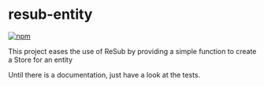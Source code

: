 # resub-entity
[![npm](https://img.shields.io/npm/v/resub-entity?style=flat-square)](https://www.npmjs.com/package/resub-entity)

This project eases the use of ReSub by providing a simple function to create a Store for an entity

Until there is a documentation, just have a look at the tests.
